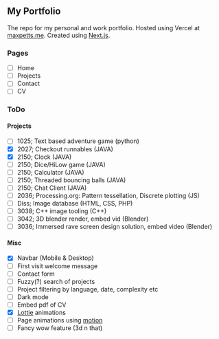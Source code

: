 ## My Portfolio

The repo for my personal and work portfolio.
Hosted using Vercel at [maxpetts.me](https://maxpetts.me).
Created using [Next.js](https://nextjs.org/).

### Pages

- [ ] Home
- [ ] Projects
- [ ] Contact
- [ ] CV

### ToDo

#### Projects

- [ ] 1025; Text based adventure game (python)
- [x] 2027; Checkout runnables (JAVA)
- [x] 2150; Clock (JAVA)
- [ ] 2150; Dice/HiLow game (JAVA)
- [ ] 2150; Calculator (JAVA)
- [ ] 2150; Threaded bouncing balls (JAVA)
- [ ] 2150; Chat Client (JAVA)
- [ ] 2036; Processing.org: Pattern tessellation, Discrete plotting (JS)
- [ ] Diss; Image database (HTML, CSS, PHP)
- [ ] 3038; C++ image tooling (C++)
- [ ] 3042; 3D blender render, embed vid (Blender)
- [ ] 3036; Immersed rave screen design solution, embed video (Blender)

#### Misc

- [x] Navbar (Mobile & Desktop)
- [ ] First visit welcome message
- [ ] Contact form
- [ ] Fuzzy(?) search of projects
- [ ] Project filtering by language, date, complexity etc
- [ ] Dark mode
- [ ] Embed pdf of CV
- [x] [Lottie](https://airbnb.io/lottie/#/web) animations
- [ ] Page animations using [motion](https://www.framer.com/api/motion/)
- [ ] Fancy wow feature (3d n that)

